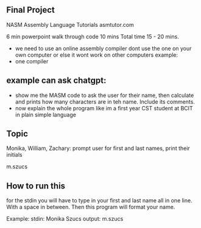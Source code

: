 ## Final Project
NASM Assembly Language Tutorials
asmtutor.com

6 min powerpoint
walk through code 10 mins
Total time 15 - 20 mins.

- we need to use an online assembly compiler dont use the one on your own computer or else it wont work on other computers
example:
- one compiler

## example can ask chatgpt: 
- show me the MASM code to ask the user for their name, then calculate and prints how many characters are in teh name. Include its comments. 
- now explain the whole program like im a first year CST student at BCIT in plain simple language

## Topic
Monika, William, Zachary: prompt user for first and last names, print their initials

m.szucs

## How to run this
for the stdin you will have to type in your first and last name all in one line. With a space in between. Then this program will format your name.

Example:
stdin: Monika Szucs
output: m.szucs
